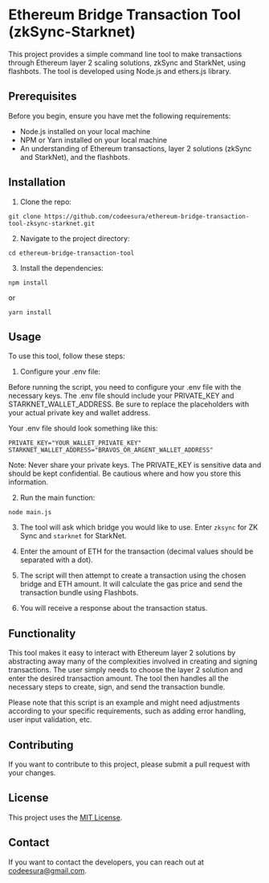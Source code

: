 # Ethereum Bridge Transaction Tool (zkSync-Starknet)

This project provides a simple command line tool to make transactions through Ethereum layer 2 scaling solutions, zkSync and StarkNet, using flashbots. The tool is developed using Node.js and ethers.js library.

## Prerequisites

Before you begin, ensure you have met the following requirements:

- Node.js installed on your local machine
- NPM or Yarn installed on your local machine
- An understanding of Ethereum transactions, layer 2 solutions (zkSync and StarkNet), and the flashbots.

## Installation

1. Clone the repo:

```
git clone https://github.com/codeesura/ethereum-bridge-transaction-tool-zksync-starknet.git
```

2. Navigate to the project directory:

```
cd ethereum-bridge-transaction-tool
```

3. Install the dependencies:

```
npm install
```
or 
```
yarn install
```

## Usage

To use this tool, follow these steps:

1. Configure your .env file:

Before running the script, you need to configure your .env file with the necessary keys. The .env file should include your PRIVATE_KEY and STARKNET_WALLET_ADDRESS. Be sure to replace the placeholders with your actual private key and wallet address.

Your .env file should look something like this:
```
PRIVATE_KEY="YOUR_WALLET_PRIVATE_KEY"
STARKNET_WALLET_ADDRESS="BRAVOS_OR_ARGENT_WALLET_ADDRESS"
```
Note: Never share your private keys. The PRIVATE_KEY is sensitive data and should be kept confidential. Be cautious where and how you store this information.

2. Run the main function:

```
node main.js
```

3. The tool will ask which bridge you would like to use. Enter `zksync` for ZK Sync and `starknet` for StarkNet.

4. Enter the amount of ETH for the transaction (decimal values should be separated with a dot).

5. The script will then attempt to create a transaction using the chosen bridge and ETH amount. It will calculate the gas price and send the transaction bundle using Flashbots.

6. You will receive a response about the transaction status.

## Functionality

This tool makes it easy to interact with Ethereum layer 2 solutions by abstracting away many of the complexities involved in creating and signing transactions. The user simply needs to choose the layer 2 solution and enter the desired transaction amount. The tool then handles all the necessary steps to create, sign, and send the transaction bundle.

Please note that this script is an example and might need adjustments according to your specific requirements, such as adding error handling, user input validation, etc.

## Contributing

If you want to contribute to this project, please submit a pull request with your changes.

## License

This project uses the [MIT License](https://github.com/codeesura/Ethereum-Bridge-Transaction-Tool-zkSync-Starknet/blob/main/LICENSE).

## Contact

If you want to contact the developers, you can reach out at [codeesura@gmail.com](mailto:codeesura@gmail.com).
